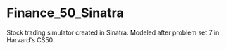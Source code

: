 # Finance_50_Sinatra

Stock trading simulator created in Sinatra.  Modeled after problem set 7 in Harvard's CS50.

